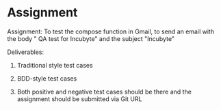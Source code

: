 # Assignment
Assignment: To test the compose function in Gmail, to send an email with the body " QA test for Incubyte" and the subject "Incubyte"

Deliverables:

1. Traditional style test cases

2. BDD-style test cases

3. Both positive and negative test cases should be there and the assignment should be submitted via Git URL
